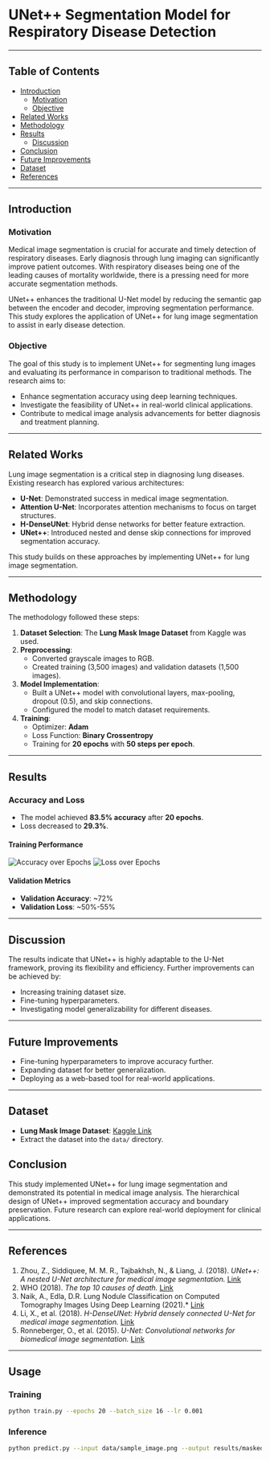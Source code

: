 # UNet++ Segmentation Model for Respiratory Disease Detection

---

## Table of Contents
- [Introduction](#introduction)
  - [Motivation](#motivation)
  - [Objective](#objective)
- [Related Works](#related-works)
- [Methodology](#methodology)
- [Results](#results)
  - [Discussion](#discussion)
- [Conclusion](#conclusion)
- [Future Improvements](#future-improvements)
- [Dataset](#dataset)
- [References](#references)

---

## Introduction

### Motivation
Medical image segmentation is crucial for accurate and timely detection of respiratory diseases. Early diagnosis through lung imaging can significantly improve patient outcomes. With respiratory diseases being one of the leading causes of mortality worldwide, there is a pressing need for more accurate segmentation methods. 

UNet++ enhances the traditional U-Net model by reducing the semantic gap between the encoder and decoder, improving segmentation performance. This study explores the application of UNet++ for lung image segmentation to assist in early disease detection.

### Objective
The goal of this study is to implement UNet++ for segmenting lung images and evaluating its performance in comparison to traditional methods. The research aims to:
- Enhance segmentation accuracy using deep learning techniques.
- Investigate the feasibility of UNet++ in real-world clinical applications.
- Contribute to medical image analysis advancements for better diagnosis and treatment planning.

---

## Related Works
Lung image segmentation is a critical step in diagnosing lung diseases. Existing research has explored various architectures:
- **U-Net**: Demonstrated success in medical image segmentation.
- **Attention U-Net**: Incorporates attention mechanisms to focus on target structures.
- **H-DenseUNet**: Hybrid dense networks for better feature extraction.
- **UNet++**: Introduced nested and dense skip connections for improved segmentation accuracy.

This study builds on these approaches by implementing UNet++ for lung image segmentation.

---

## Methodology
The methodology followed these steps:
1. **Dataset Selection**: The **Lung Mask Image Dataset** from Kaggle was used.
2. **Preprocessing**:
   - Converted grayscale images to RGB.
   - Created training (3,500 images) and validation datasets (1,500 images).
3. **Model Implementation**:
   - Built a UNet++ model with convolutional layers, max-pooling, dropout (0.5), and skip connections.
   - Configured the model to match dataset requirements.
4. **Training**:
   - Optimizer: **Adam**
   - Loss Function: **Binary Crossentropy**
   - Training for **20 epochs** with **50 steps per epoch**.

---

## Results
### Accuracy and Loss
- The model achieved **83.5% accuracy** after **20 epochs**.
- Loss decreased to **29.3%**.

#### Training Performance
![Accuracy over Epochs](images/accuracy_plot.png)
![Loss over Epochs](images/loss_plot.png)

#### Validation Metrics
- **Validation Accuracy**: ~72%
- **Validation Loss**: ~50%-55%

---

## Discussion
The results indicate that UNet++ is highly adaptable to the U-Net framework, proving its flexibility and efficiency. Further improvements can be achieved by:
- Increasing training dataset size.
- Fine-tuning hyperparameters.
- Investigating model generalizability for different diseases.

---

## Future Improvements
- Fine-tuning hyperparameters to improve accuracy further.
- Expanding dataset for better generalization.
- Deploying as a web-based tool for real-world applications.

---

## Dataset
- **Lung Mask Image Dataset**: [Kaggle Link](https://www.kaggle.com/datasets/newra008/lung-mask-image-dataset)
- Extract the dataset into the `data/` directory.

## Conclusion
This study implemented UNet++ for lung image segmentation and demonstrated its potential in medical image analysis. The hierarchical design of UNet++ improved segmentation accuracy and boundary preservation. Future research can explore real-world deployment for clinical applications.

---

## References
1. Zhou, Z., Siddiquee, M. M. R., Tajbakhsh, N., & Liang, J. (2018). *UNet++: A nested U-Net architecture for medical image segmentation.* [Link](https://arxiv.org/abs/1807.10165)
2. WHO (2018). *The top 10 causes of death.* [Link](https://www.who.int/news-room/fact-sheets/detail/the-top-10-causes-of-death)
3. Naik, A., Edla, D.R. Lung Nodule Classification on Computed Tomography Images Using Deep Learning (2021).* [Link](https://doi.org/10.1007/s11277-020-07732-1)
4. Li, X., et al. (2018). *H-DenseUNet: Hybrid densely connected U-Net for medical image segmentation.* [Link](https://ieeexplore.ieee.org/document/8419855)
5. Ronneberger, O., et al. (2015). *U-Net: Convolutional networks for biomedical image segmentation.* [Link](https://arxiv.org/abs/1505.04597)

---

## Usage
### Training
```bash
python train.py --epochs 20 --batch_size 16 --lr 0.001
```

### Inference
```bash
python predict.py --input data/sample_image.png --output results/masked_image.png
```




